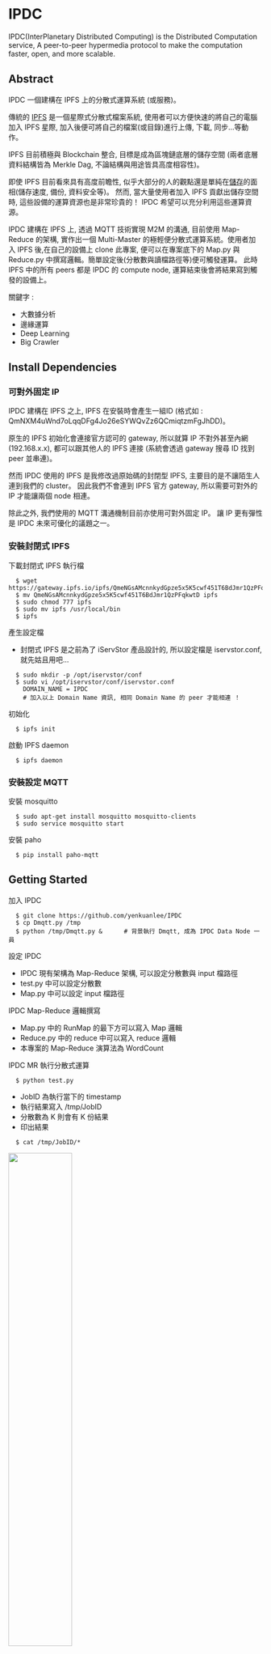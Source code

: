 # IPDC
IPDC(InterPlanetary Distributed Computing) is the Distributed Computation service, A peer-to-peer hypermedia protocol to make the computation faster, open, and more scalable.

## Abstract

IPDC 一個建構在 IPFS 上的分散式運算系統 (或服務)。

傳統的 [IPFS](https://ipfs.io/) 是一個星際式分散式檔案系統, 使用者可以方便快速的將自己的電腦加入 IPFS 星際, 加入後便可將自己的檔案(或目錄)進行上傳, 下載, 同步...等動作。

IPFS 目前積極與 Blockchain 整合, 目標是成為區塊鏈底層的儲存空間 (兩者底層資料結構皆為 Merkle Dag, 不論結構與用途皆具高度相容性)。

即使 IPFS 目前看來具有高度前瞻性, 似乎大部分的人的觀點還是單純在[儲存](#storage)的面相(儲存速度, 備份, 資料安全等)。 然而, 當大量使用者加入 IPFS 貢獻出儲存空間時, 這些設備的運算資源也是非常珍貴的！ IPDC 希望可以充分利用這些運算資源。

IPDC 建構在 IPFS 上, 透過 MQTT 技術實現 M2M 的溝通, 目前使用 Map-Reduce 的架構, 實作出一個 Multi-Master 的極輕便分散式運算系統。使用者加入 IPFS 後,在自己的設備上 clone 此專案, 便可以在專案底下的 Map.py 與 Reduce.py 中撰寫邏輯。簡單設定後(分散數與讀檔路徑等)便可觸發運算。 此時 IPFS 中的所有 peers 都是 IPDC 的 compute node, 運算結束後會將結果寫到觸發的設備上。

關鍵字 :
- 大數據分析
- 邊緣運算
- Deep Learning
- Big Crawler

## Install Dependencies
### 可對外固定 IP
IPDC 建構在 IPFS 之上, IPFS 在安裝時會產生一組ID (格式如 : QmNXM4uWnd7oLqqDFg4Jo26eSYWQvZz6QCmiqtzmFgJhDD)。

原生的 IPFS 初始化會連接官方認可的 gateway, 所以就算 IP 不對外甚至內網(192.168.x.x), 都可以跟其他人的 IPFS 連接 (系統會透過 gateway 搜尋 ID 找到 peer 並串連)。

然而 IPDC 使用的 IPFS 是我修改過原始碼的封閉型 IPFS, 主要目的是不讓陌生人連到我們的 cluster。 因此我們不會連到 IPFS 官方 gateway, 所以需要可對外的 IP 才能讓兩個 node 相連。

除此之外, 我們使用的 MQTT 溝通機制目前亦使用可對外固定 IP。 讓 IP 更有彈性是 IPDC 未來可優化的議題之一。

### 安裝封閉式 IPFS
下載封閉式 IPFS 執行檔

```
  $ wget https://gateway.ipfs.io/ipfs/QmeNGsAMcnnkydGpze5x5K5cwf451T6BdJmr1QzPFqkwtD
  $ mv QmeNGsAMcnnkydGpze5x5K5cwf451T6BdJmr1QzPFqkwtD ipfs
  $ sudo chmod 777 ipfs
  $ sudo mv ipfs /usr/local/bin
  $ ipfs
```
  
產生設定檔

- 封閉式 IPFS 是之前為了 iServStor 產品設計的, 所以設定檔是 iservstor.conf, 就先姑且用吧...
  
```
  $ sudo mkdir -p /opt/iservstor/conf
  $ sudo vi /opt/iservstor/conf/iservstor.conf
    DOMAIN_NAME = IPDC
    # 加入以上 Domain Name 資訊, 相同 Domain Name 的 peer 才能相連 ！
```
  
初始化

```
  $ ipfs init
```

啟動 IPFS daemon

```
  $ ipfs daemon
```


### 安裝設定 MQTT

安裝 mosquitto

```
  $ sudo apt-get install mosquitto mosquitto-clients
  $ sudo service mosquitto start
```

安裝 paho
```
  $ pip install paho-mqtt
```

## Getting Started

加入 IPDC 

```
  $ git clone https://github.com/yenkuanlee/IPDC
  $ cp Dmqtt.py /tmp
  $ python /tmp/Dmqtt.py &      # 背景執行 Dmqtt, 成為 IPDC Data Node 一員
```

設定 IPDC

- IPDC 現有架構為 Map-Reduce 架構, 可以設定分散數與 input 檔路徑
- test.py 中可以設定分散數
- Map.py 中可以設定 input 檔路徑

IPDC Map-Reduce 邏輯撰寫

- Map.py 中的 RunMap 的最下方可以寫入 Map 邏輯
- Reduce.py 中的 reduce 中可以寫入 reduce 邏輯
- 本專案的 Map-Reduce 演算法為 WordCount

IPDC MR 執行分散式運算

```
  $ python test.py
```

- JobID 為執行當下的 timestamp
- 執行結果寫入 /tmp/JobID
- 分散數為 K 則會有 K 份結果
- 印出結果

```
  $ cat /tmp/JobID/*
```
<img src="http://gateway.ipfs.io/ipfs/QmTHFog4jGPhdjwXxpV22NTgiyHxKEavBXZJ8wkYVcnYTR" width="50%" height="50%">

## IPDC MR 原理

1. Controller 透過 IPDC 中各個 node 的 peerID hash 來判斷並選擇 K(分散數) 個 workers
2. Controller 會將 input 檔, Map.py, Reduce.py 上傳至 IPFS, 並透過 MQTT 通知 K 個 workers 將檔案下載
3. Controller 透過 MQTT 呼叫各個 worker 開始 Map 的工作, 透過 worker peerID 加上 input 檔行數為 key, 可以分配個台 worker 該負責哪些 key
4. 如同 Hadoop 一般, Map 最後會將結果以 Key-Value 形式丟給對應的 Buffer
5. 各台 worker 的 Buffer 蒐集完 Key-Value 後開始進行 Reduce
6. 各台結束 Reduce 後, 將結果寫入 Local 便上傳至 IPFS, 再透過 MQTT 將 output hash 傳給觸發 MR 的 master
7. Master 蒐集完所有 worker 的 output hash, 將這些 hash 下載, 結束整個 MR job

<img src="http://gateway.ipfs.io/ipfs/QmfQJez3vA7mPWRioangGM4cwsQtEvGhuZrYxq57dLJhxM" width="100%" height="100%">

## IPDC MR 之 MQTT channel

* IPDC 是一個極具彈性的框架，而 IPDC MR 是在此框架下實作出一個分散式運算的 Map-Reduce 架構
* Dmqtt.py 是 IPDC 的核心，透過 channel 的制定可以實現各種分散式運算架構
* IPDC MR 的 Dmqtt.py channel 包含 
  * Download : 通知 worker 下載檔案
  * DoMap : 通知 worker 進行 Map
  * Buffer : 將 Map 產生的 Key-Value 傳給對應的 worker
  * GetResult : 各台 worker Reduce 結果傳給 Master 
  * CleanUp : 各台 worker 刪除不必要的檔案


## IPDC 優勢

* 極度輕便
  * IPDC 框架僅 400 行程式，安裝簡單 
  * IPFS 與 MQTT 亦可在各種設備上安裝 
  * 即使是記憶體容量只有128MB大小的 Raspberry Pi 單板電腦也能用 
* 極具彈性 
  * IPDC 是一個極具彈性的框架，透過制定 Dmqtt.py 的 channel 並修改 control.py 的邏輯以及增加必要程式，便可實現各種分散式架構 
  * 不受限於特定分散式架構 
  * 使用者可以有彈性的 加入 / 退出 IPDC (針對此項目, IPDC 目前還不能做到, 但確定可行)
* Scalable 
  * IPFS 可跨網域增長 
  * 願意加入 IPDC 的使用者, 可簡單快速的納入這個巨大的 cluster 
* 開放且快速 
  * IPDC 承襲 IPFS 的優點，讓資料與程式存在 IPFS 中 
    * Hash 透過 MQTT 傳遞, 讓資料與程式更開放 
    * IPFS 的 Merkle Dag 結構讓資料 Deduplicate, 節省儲存空間 
    * IPFS 下載資料與程式時, 會再 Merkle Dag 走訪並平行去各台 peer 抓取需要的檔案碎片, 提升取得檔案之速度 
    * 可透過 IPFS 強化資料的備份
  * IPDC 也有 MQTT 的優點 
    * 快速傳遞訊息的 protocal 
    * M2M 符合 IPFS 去中心化的優點, 增加運算效率 
    * 將 IPFS 從儲存提升到運算的境界 
* Multi-Master 架構
  * IPDC 的任一個 node 皆可以是 master, 也能成為別人的 worker 
  * 解決 Master-Slaves 負載不平衡, 資源不對等的問題 
  * 優於現有的邊緣運算架構, 所有的 node 都有控制機制, 更能提升運算效率 
  * 完全去中心化, 將不必要的傳輸降到最低 


## IPDC 發展方向

如前述所言，IPDC 是一個極具彈性的框架，透過制定 Dmqtt.py 的 channel 並修改 control.py 的邏輯以及增加必要程式，便可實現各種分散式架構。 以下是目前想到 IPDC 的應用情境與發展方向，使用者的 node 可以成為 :

* MR 的 Mapper / Reducer 
<div style="text-align: center">
<img src="http://gateway.ipfs.io/ipfs/Qmf4xgwbbQEm3rPPr7sJf2MbEuKLM7FAR7nLm1rzCDW4r4" width="30%" height="30%"> 
</div>

* Deep Learning 的神經元 
<div style="text-align: center">
<img src="http://gateway.ipfs.io/ipfs/QmZEAtjRgJRwknoMWo9jYSQpt3WjgdPza3nFNz9TfdaPXU" width="30%" height="30%"> 
</div>

* 邊緣運算的 edge
<div style="text-align: center">
<img src="http://gateway.ipfs.io/ipfs/QmXHq9kkU54HEfBmRWP2FMBoDT81whRVGNJwdE3hyjqJYY" width="30%" height="30%"> 
</div>

* Big Crawler 的種子 

## Reference

- 新聞
  - [邊緣運算關鍵技術AI，讓瑞典工具機大廠異常預警速度加快20倍](http://www.ithome.com.tw/news/114626)
  - [The next multibillion-dollar tech market was quietly born this year, says A-list VC Peter Levine](http://www.businessinsider.com/edge-computing-is-the-next-multi-billion-tech-market-2016-12)
  - [Edge Analytics Market worth 7.96 Billion USD by 2021](http://www.marketsandmarkets.com/PressReleases/edge-analytics.asp)
- 論文 
  - [Edge-centric Computing: Vision and Challenges](http://dl.acm.org/citation.cfm?doid=2831347.2831354)
  - [Nebula: Distributed Edge Cloud for Data Intensive Computing](http://www-users.cselabs.umn.edu/classes/Spring-2017/csci8980/papers/GeoEdge/nebula.pdf)
  - [Cost-Effective Content Delivery Networks Using Clouds and Nano Data Centers](https://link.springer.com/chapter/10.1007/978-3-642-41671-2_53)
